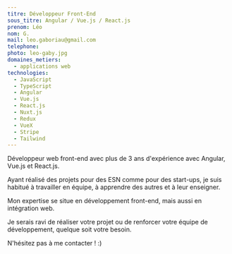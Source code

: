 ```yaml
---
titre: Développeur Front-End
sous_titre: Angular / Vue.js / React.js
prenom: Léo
nom: G.
mail: leo.gaboriau@gmail.com
telephone:
photo: leo-gaby.jpg
domaines_metiers:
  - applications web
technologies:
  - JavaScript
  - TypeScript
  - Angular
  - Vue.js
  - React.js
  - Nuxt.js
  - Redux
  - VueX
  - Stripe
  - Tailwind
---
```


Développeur web front-end avec plus de 3 ans d'expérience avec Angular, Vue.js et React.js.

Ayant réalisé des projets pour des ESN comme pour des start-ups, je suis habitué à travailler en équipe, à apprendre des autres et à leur enseigner.

Mon expertise se situe en développement front-end, mais aussi en intégration web.

Je serais ravi de réaliser votre projet ou de renforcer votre équipe de développement, quelque soit votre besoin.

N'hésitez pas à me contacter ! :)
